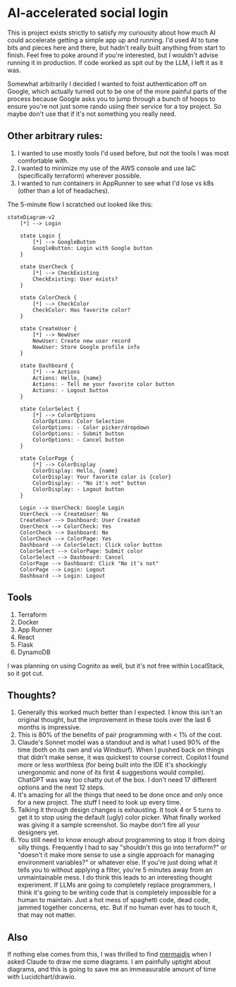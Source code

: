 # AI-accelerated social login

This is project exists strictly to satisfy my curiousity about how much AI could accelerate getting a simple app up and running. I'd used AI to tune bits and pieces here and there, but hadn't really built anything from start to finish. Feel free to poke around if you're interested, but I wouldn't advise running it in production. If code worked as spit out by the LLM, I left it as it was.

Somewhat arbitrarily I decided I wanted to foist authentication off on Google, which actually turned out to be one of the more painful parts of the process because Google asks you to jump 
through a bunch of hoops to ensure you're not just some rando using their service for a toy project. So maybe don't use that if it's not something you really need.

## Other arbitrary rules:
1. I wanted to use mostly tools I'd used before, but not the tools I was most comfortable with.
2. I wanted to minimize my use of the AWS console and use IaC (specifically terraform) wherever possible.
3. I wanted to run containers in AppRunner to see what I'd lose vs k8s (other than a lot of headaches).
   
The 5-minute flow I scratched out looked like this:

```mermaid
stateDiagram-v2
    [*] --> Login
    
    state Login {
        [*] --> GoogleButton
        GoogleButton: Login with Google button
    }
    
    state UserCheck {
        [*] --> CheckExisting
        CheckExisting: User exists?
    }
    
    state ColorCheck {
        [*] --> CheckColor
        CheckColor: Has favorite color?
    }
    
    state CreateUser {
        [*] --> NewUser
        NewUser: Create new user record
        NewUser: Store Google profile info
    }
    
    state Dashboard {
        [*] --> Actions
        Actions: Hello, {name}
        Actions: - Tell me your favorite color button
        Actions: - Logout button
    }
    
    state ColorSelect {
        [*] --> ColorOptions
        ColorOptions: Color Selection
        ColorOptions: - Color picker/dropdown
        ColorOptions: - Submit button
        ColorOptions: - Cancel button
    }
    
    state ColorPage {
        [*] --> ColorDisplay
        ColorDisplay: Hello, {name}
        ColorDisplay: Your favorite color is {color}
        ColorDisplay: - "No it's not" button
        ColorDisplay: - Logout button
    }
    
    Login --> UserCheck: Google Login
    UserCheck --> CreateUser: No
    CreateUser --> Dashboard: User Created
    UserCheck --> ColorCheck: Yes
    ColorCheck --> Dashboard: No
    ColorCheck --> ColorPage: Yes
    Dashboard --> ColorSelect: Click color button
    ColorSelect --> ColorPage: Submit color
    ColorSelect --> Dashboard: Cancel
    ColorPage --> Dashboard: Click "No it's not"
    ColorPage --> Login: Logout
    Dashboard --> Login: Logout
```

## Tools
1. Terraform
2. Docker
3. App Runner
4. React
5. Flask
6. DynamoDB

I was planning on using Cognito as well, but it's not free within LocalStack, so it got cut.

## Thoughts?

1. Generally this worked much better than I expected. I know this isn't an original thought, but the improvement in these tools over the last 6 months is impressive.
2. This is 80% of the benefits of pair programming with < 1% of the cost. 
3. Claude's Sonnet model was a standout and is what I used 90% of the time (both on its own and via Windsurf). When I pushed back on things that didn't make sense, it was quickest to course correct. Copilot I found more or less worthless (for being built into the IDE it's shockingly unergonomic and none of its first 4 suggestions would compile). ChatGPT was way too chatty out of the box. I don't need 17 different options and the next 12 steps. 
4. It's amazing for all the things that need to be done once and only once for a new project. The stuff I need to look up every time.
5. Talking it through design changes is exhausting. It took 4 or 5 turns to get it to stop using the default (ugly) color picker. What finally worked was giving it a sample screenshot. So maybe don't fire all your designers yet.
6. You still need to know enough about programming to stop it from doing silly things. Frequently I had to say "shouldn't this go into terraform?" or "doesn't it make more sense to use a single approach for managing environment variables?" or whatever else. If you're just doing what it tells you to without applying a filter, you're 5 minutes away from an unmaintainable mess. I do think this leads to an interesting thought experiment. If LLMs are going to completely replace programmers, I think it's going to be writing code that is completely impossible for a human to maintain. Just a hot mess of spaghetti code, dead code, jammed together concerns, etc. But if no human ever has to touch it, that may not matter.

## Also

If nothing else comes from this, I was thrilled to find [mermaidjs](https://mermaid.js.org/) when I asked Claude to draw me some diagrams. I am painfully uptight about diagrams, and this is going to save me an immeasurable amount of time with Lucidchart/drawio.
